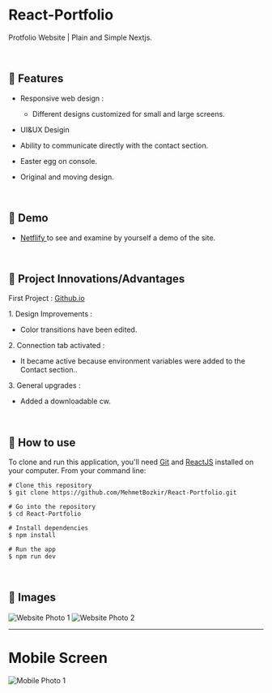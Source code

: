 # React-Portfolio


Protfolio Website | Plain and Simple Nextjs.


<p align="center"> 

<br> 
  
:wrench: Features 
  ------------------------------

- Responsive web design :
     - Different designs customized for small and large screens.
- UI&UX Desigin
- Ability to communicate directly with the contact section.
- Easter egg on console.
- Original and moving design.

  <br> 

## :link: Demo
  - <a target="_blank" href="https://mehmetsalihbozkir.netlify.app/"> Netflify </a> to see and examine by yourself a demo of the site.
  
<br> 

  ## 💬 Project Innovations/Advantages

  First Project : <a target="_blank" href="https://github.com/MehmetBozkir/MehmetBozkir.github.io"> Github.io </a> 

1\. Design Improvements :

  - Color transitions have been edited.

2\. Connection tab activated :

  - It became active because environment variables were added to the Contact section..

3\. General upgrades :

  - Added a downloadable cw.

<br> 
 
  ## :book: How to use
To clone and run this application, you'll need [Git](https://git-scm.com/downloads) and [ReactJS](https://reactjs.org/docs/getting-started.html) installed on your computer. From your command line:

```
# Clone this repository
$ git clone https://github.com/MehmetBozkir/React-Portfolio.git

# Go into the repository
$ cd React-Portfolio

# Install dependencies
$ npm install

# Run the app
$ npm run dev
```

<br> 

  ## :movie_camera: Images
  <img align="center" src="https://github.com/MehmetBozkir/React-Portfolio/assets/150898451/0bd33e3f-5f01-42ee-9f17-02a3d375bdeb" alt="Website Photo 1"/>
  <img align="center" src="https://github.com/MehmetBozkir/React-Portfolio/assets/150898451/ad956612-fd6f-451a-9701-8e4cbe77b042" alt="Website Photo 2"/>
  <hr/>
  
  # Mobile Screen
  <img align="center" src="https://github.com/MehmetBozkir/React-Portfolio/assets/150898451/3bc3828e-f34f-469b-9119-4c9bbd85d086" alt="Mobile Photo 1"/>

